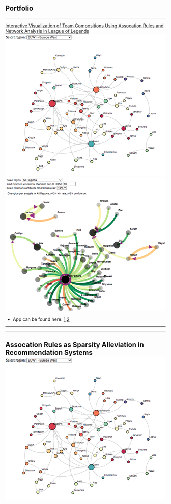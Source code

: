 ## Portfolio

---

[Interactive Visualization of Team Compositions Using Assocation Rules and Network Analysis in League of Legends ](/pdfs/team139poster.pdf)
<br>
<img src="images/euw_graph2.png?raw=true"/><br>
<img src="images/conf_graph1.png?raw=true"/><br>
- App can be found here: [1](https://jrcairns123.github.io),[2](https://cdaekim.github.io)
---

---

Assocation Rules as Sparsity Alleviation in Recommendation Systems
<br>
<img src="images/euw_graph2.png?raw=true"/><br>
---
